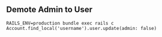 ## Demote Admin to User

```
RAILS_ENV=production bundle exec rails c
Account.find_local('username').user.update(admin: false)
```
